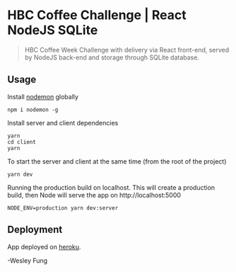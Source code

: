 # HBC Coffee Challenge | React NodeJS SQLite

> HBC Coffee Week Challenge with delivery via React front-end, served by NodeJS back-end and storage through SQLite database.

## Usage

Install [nodemon](https://github.com/remy/nodemon) globally

```
npm i nodemon -g
```

Install server and client dependencies

```
yarn
cd client
yarn
```

To start the server and client at the same time (from the root of the project)

```
yarn dev
```

Running the production build on localhost. This will create a production build, then Node will serve the app on http://localhost:5000

```
NODE_ENV=production yarn dev:server
```

## Deployment
App deployed on [heroku](https://wfung.herokuapp.com/).

-Wesley Fung